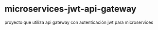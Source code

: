 # microservices-jwt-api-gateway
proyecto que utiliza api gateway con autenticación jwt para microservices
